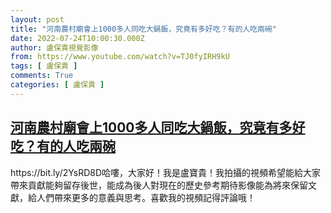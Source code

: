 ```yaml
---
layout: post
title: "河南農村廟會上1000多人同吃大鍋飯，究竟有多好吃？有的人吃兩碗"
date: 2022-07-24T10:00:30.000Z
author: 盧保貴視覺影像
from: https://www.youtube.com/watch?v=TJ0fyIRH9kU
tags: [ 盧保貴 ]
comments: True
categories: [ 盧保貴 ]
---
```

<!--1658656830000-->
[河南農村廟會上1000多人同吃大鍋飯，究竟有多好吃？有的人吃兩碗](https://www.youtube.com/watch?v=TJ0fyIRH9kU)
------

<div>
https://bit.ly/2YsRD8D哈嘍，大家好！我是盧寶貴！我拍攝的視頻希望能給大家帶來貢獻能夠留存後世，能成為後人對現在的歷史參考期待影像能為將來保留文獻，給人們帶來更多的意義與思考。喜歡我的視頻記得評論哦！
</div>
